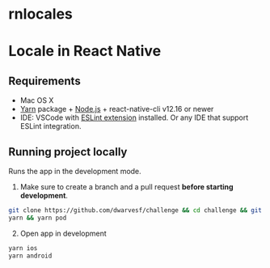 # rnlocales

# Locale in React Native

## Requirements

- Mac OS X
- [Yarn](https://yarnpkg.com/) package + [Node.js](https://nodejs.org/) + react-native-cli v12.16 or newer
- IDE: VSCode with [ESLint extension](https://marketplace.visualstudio.com/items?itemName=dbaeumer.vscode-eslint) installed. Or any IDE that support ESLint integration.

## Running project locally

Runs the app in the development mode.

1. Make sure to create a branch and a pull request **before starting development**.

```sh
git clone https://github.com/dwarvesf/challenge && cd challenge && git checkout docs/locale-on-web-mobile && cd locale-on-web-mobile/rn-example
yarn && yarn pod
```

2. Open app in development

```sh 
yarn ios
yarn android
```
